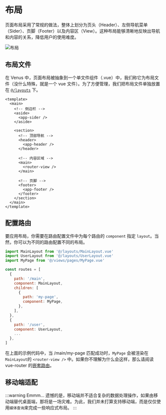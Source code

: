 # 布局

页面布局采用了常规的做法，整体上划分为页头（Header）、左侧导航菜单（Sider）、页脚（Footer）以及内容区（View）。这种布局能够清晰地反映出导航和内容的关系，降低用户的使用难度。

![布局](https://gitee.com/chinesee/images/raw/master/img/img_035.png)

## 布局文件

在 Venus 中，页面布局被抽象到一个单文件组件（.vue）中，我们称它为布局文件（没什么特殊，就是一个 vue 文件）。为了方便管理，我们把布局文件单独放置在 [`@/layouts`]() 下。
```vue {4-6,10-12,15-17,20-22}
<template>
  <main>
    <!-- 侧边栏 -->
    <aside>
      <app-sider />
    </aside>

    <section>
      <!-- 顶部导航 -->
      <header>
        <app-header />
      </header>

      <!-- 内容区域 -->
      <main>
        <router-view />
      </main>

      <!-- 页脚 -->
      <footer>
        <app-footer />
      </footer>
    </section>
  </main>
</template>
```

## 配置路由
要应用布局，你需要在路由配置文件中为每个路由的 `component` 指定 `layout`。当然，你可以为不同的路由配置不同的布局。
```js
import MainLayout from '@/layouts/MainLayout.vue'
import UserLayout from '@/layouts/UserLayout.vue'
import MyPage from '@/views/pages/MyPage.vue'

const routes = [
  {
    path: '/main',
    component: MainLayout,
    children: [
      {
        path: 'my-page',
        component: MyPage,
      },
    ],
  },
  {
    path: '/user',
    component: UserLayout,
    ...
  },
]
```

在上面的示例代码中，当 /main/my-page 匹配成功时，`MyPage` 会被渲染在`MainLayout`的 `<router-view />` 中。如果你不理解为什么会这样，那么请阅读 vue-router 的[嵌套路由](https://router.vuejs.org/zh/guide/essentials/nested-routes.html)。

## 移动端适配
:::warning Emmm...
遗憾的是，移动端并不适合复杂的数据处理操作，如果由移动端替代桌面端，那将是一场灾难。为此，我们并未打算支持移动端，而是仅仅使用`媒体查询`来完成一些响应式布局。
:::